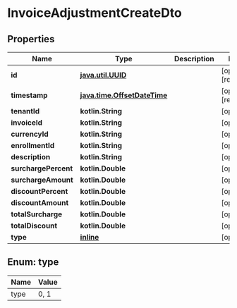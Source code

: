
# InvoiceAdjustmentCreateDto

## Properties
| Name | Type | Description | Notes |
| ------------ | ------------- | ------------- | ------------- |
| **id** | [**java.util.UUID**](java.util.UUID.md) |  |  [optional] [readonly] |
| **timestamp** | [**java.time.OffsetDateTime**](java.time.OffsetDateTime.md) |  |  [optional] [readonly] |
| **tenantId** | **kotlin.String** |  |  [optional] |
| **invoiceId** | **kotlin.String** |  |  [optional] |
| **currencyId** | **kotlin.String** |  |  [optional] |
| **enrollmentId** | **kotlin.String** |  |  [optional] |
| **description** | **kotlin.String** |  |  [optional] |
| **surchargePercent** | **kotlin.Double** |  |  [optional] |
| **surchargeAmount** | **kotlin.Double** |  |  [optional] |
| **discountPercent** | **kotlin.Double** |  |  [optional] |
| **discountAmount** | **kotlin.Double** |  |  [optional] |
| **totalSurcharge** | **kotlin.Double** |  |  [optional] |
| **totalDiscount** | **kotlin.Double** |  |  [optional] |
| **type** | [**inline**](#Type) |  |  [optional] |


<a id="Type"></a>
## Enum: type
| Name | Value |
| ---- | ----- |
| type | 0, 1 |



